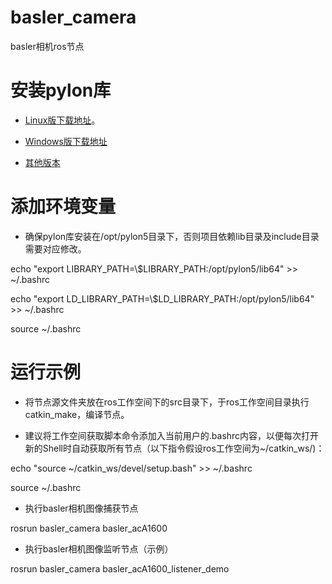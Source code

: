 # basler_camera
basler相机ros节点

# 安装pylon库

- [Linux版下载地址](https://www.baslerweb.com/cn/sales-support/downloads/software-downloads/pylon-5-0-12-linux-x86-64-bit-debian/)。

- [Windows版下载地址](https://www.baslerweb.com/cn/sales-support/downloads/software-downloads/pylon-6-1-1-windows/)

- [其他版本](https://www.baslerweb.com/cn/sales-support/downloads/software-downloads/#type=pylonsoftware;series=baslerace;os=all;version=all)


# 添加环境变量

- 确保pylon库安装在/opt/pylon5目录下，否则项目依赖lib目录及include目录需要对应修改。

echo "export LIBRARY_PATH=\\$LIBRARY_PATH:/opt/pylon5/lib64" >> ~/.bashrc

echo "export LD_LIBRARY_PATH=\\$LD_LIBRARY_PATH:/opt/pylon5/lib64" >> ~/.bashrc

source ~/.bashrc

# 运行示例

- 将节点源文件夹放在ros工作空间下的src目录下，于ros工作空间目录执行catkin_make，编译节点。

- 建议将工作空间获取脚本命令添加入当前用户的.bashrc内容，以便每次打开新的Shell时自动获取所有节点（以下指令假设ros工作空间为~/catkin_ws/)：

echo "source ~/catkin_ws/devel/setup.bash" >> ~/.bashrc

source ~/.bashrc

- 执行basler相机图像捕获节点

rosrun basler_camera basler_acA1600 

- 执行basler相机图像监听节点（示例）

rosrun basler_camera basler_acA1600_listener_demo

